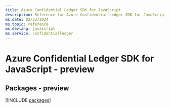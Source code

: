 ```yaml
---
title: Azure Confidential Ledger SDK for JavaScript
description: Reference for Azure Confidential Ledger SDK for JavaScript
ms.date: 02/22/2024
ms.topic: reference
ms.devlang: javascript
ms.service: confidentialledger
---
```

# Azure Confidential Ledger SDK for JavaScript - preview
## Packages - preview
[!INCLUDE [packages](confidential-ledger-index.md)]